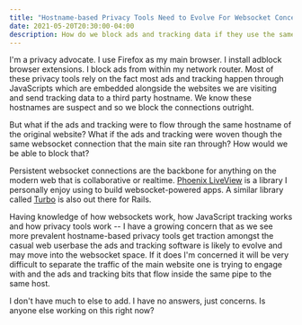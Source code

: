 ```yaml
---
title: "Hostname-based Privacy Tools Need to Evolve For Websocket Concerns"
date: 2021-05-20T20:30:00-04:00
description: How do we block ads and tracking data if they use the same hostname/websocket of the original website?
---
```


I'm a privacy advocate. I use Firefox as my main browser. I install adblock browser extensions. I block ads from within my network router. Most of these privacy tools rely on the fact most ads and tracking happen through JavaScripts which are embedded alongside the websites we are visiting and send tracking data to a third party hostname. We know these hostnames are suspect and so we block the connections outright.

But what if the ads and tracking were to flow through the same hostname of the original website? What if the ads and tracking were woven though the same websocket connection that the main site ran through? How would we be able to block that?

Persistent websocket connections are the backbone for anything on the modern web that is collaborative or realtime. [Phoenix LiveView](https://github.com/phoenixframework/phoenix_live_view) is a library I personally enjoy using to build websocket-powered apps. A similar library called [Turbo](https://github.com/hotwired/turbo) is also out there for Rails.

Having knowledge of how websockets work, how JavaScript tracking works and how privacy tools work -- I have a growing concern that as we see more prevalent hostname-based privacy tools get traction amongst the casual web userbase the ads and tracking software is likely to evolve and may move into the websocket space. If it does I'm concerned it will be very difficult to separate the traffic of the main website one is trying to engage with and the ads and tracking bits that flow inside the same pipe to the same host.

I don't have much to else to add. I have no answers, just concerns. Is anyone else working on this right now?
